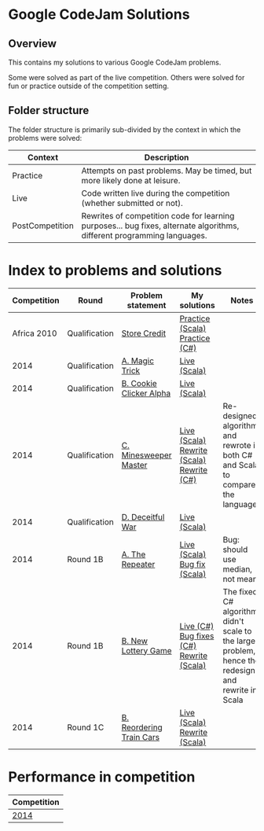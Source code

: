 # Google CodeJam Solutions

## Overview

This contains my solutions to various Google CodeJam problems.

Some were solved as part of the live competition. Others were solved for fun or practice outside of the competition setting.

## Folder structure

The folder structure is primarily sub-divided by the context in which the problems were solved:

| Context         | Description |
| ---             | ---         |
| Practice        | Attempts on past problems. May be timed, but more likely done at leisure. |
| Live            | Code written live during the competition (whether submitted or not).       |
| PostCompetition | Rewrites of competition code for learning purposes... bug fixes, alternate algorithms, different programming languages. |


# Index to problems and solutions

| Competition  | Round          | Problem statement                                                                          | My solutions  | Notes  |
| ---          | ---            | ---                                                                                        | ---           | ---    |
| Africa 2010  | Qualification  | [Store Credit](https://code.google.com/codejam/contest/351101/dashboard#s=p0)              | [Practice (Scala)](https://github.com/AndrewTweddle/GoogleCodeJam/blob/master/Practice/Africa2010/Qualification/StoreCredit/lang/scala/src/Solver.scala)  [Practice (C#)](https://github.com/AndrewTweddle/GoogleCodeJam/blob/master/Practice/Africa2010/Qualification/StoreCredit/lang/cs/Solver/Program.cs) | |
| 2014         | Qualification  | [A. Magic Trick](https://code.google.com/codejam/contest/2974486/dashboard#s=p0)           | [Live (Scala)](https://github.com/AndrewTweddle/GoogleCodeJam/blob/master/Live/2014/Qualification/MagicTrick/lang/scala/src/SolverApp.scala) | |
| 2014         | Qualification  | [B. Cookie Clicker Alpha](https://code.google.com/codejam/contest/2974486/dashboard#s=p1)  | [Live (Scala)](https://github.com/AndrewTweddle/GoogleCodeJam/blob/master/Live/2014/Qualification/CookieCutterAlpha/lang/scala/src/SolverApp.scala) | |
| 2014         | Qualification  | [C. Minesweeper Master](https://code.google.com/codejam/contest/2974486/dashboard#s=p2)    | [Live (Scala)](https://github.com/AndrewTweddle/GoogleCodeJam/blob/master/Live/2014/Qualification/MinesweeperMaster/lang/scala/src/SolverApp.scala) [Rewrite (Scala)](https://github.com/AndrewTweddle/GoogleCodeJam/blob/master/PostCompetition/2014/Qualification/MinesweeperMaster/lang/scala/src/SolverApp.scala) [Rewrite (C#)](https://github.com/AndrewTweddle/GoogleCodeJam/blob/master/PostCompetition/2014/Qualification/MinesweeperMaster/lang/cs/MinesweeperMaster/Program.cs)| Re-designed algorithm and rewrote in both C# and Scala to compare the languages |
| 2014         | Qualification  | [D. Deceitful War](https://code.google.com/codejam/contest/2974486/dashboard#s=p3)         | [Live (Scala)](https://github.com/AndrewTweddle/GoogleCodeJam/blob/master/Live/2014/Qualification/DeceitfulWar/lang/scala/src/SolverApp.scala) | |
| 2014         | Round 1B       | [A. The Repeater](https://code.google.com/codejam/contest/2994486/dashboard#s=p0)          | [Live (Scala)](https://github.com/AndrewTweddle/GoogleCodeJam/blob/master/Live/2014/Round1B/ProblemA/lang/scala/src/ProblemASolverApp.scala) [Bug fix (Scala)](https://github.com/AndrewTweddle/GoogleCodeJam/blob/master/PostCompetition/2014/Round1B/ProblemA/lang/scala/src/ProblemASolverApp.scala)| Bug: should use median, not mean |
| 2014         | Round 1B       | [B. New Lottery Game](https://code.google.com/codejam/contest/2994486/dashboard#s=p1)      | [Live (C#)](https://github.com/AndrewTweddle/GoogleCodeJam/blob/master/Live/2014/Round1B/ProblemB/lang/cs/ProblemB/Program.cs) [Bug fixes (C#)](https://github.com/AndrewTweddle/GoogleCodeJam/blob/master/PostCompetition/2014/Round1B/ProblemB/lang/cs/ProblemB/Program.cs) [Rewrite (Scala)](https://github.com/AndrewTweddle/GoogleCodeJam/blob/master/PostCompetition/2014/Round1B/ProblemB/lang/scala/src/ProblemBSolverApp.scala) | The fixed C# algorithm didn't scale to the large problem, hence the redesign and rewrite in Scala |
| 2014         | Round 1C       | [B. Reordering Train Cars](https://code.google.com/codejam/contest/3004486/dashboard#s=p1) | [Live (Scala)](https://github.com/AndrewTweddle/GoogleCodeJam/blob/master/Live/2014/Round1C/ProblemB/lang/scala/src/ProblemBSolverApp.scala) [Rewrite (Scala)](https://github.com/AndrewTweddle/GoogleCodeJam/blob/master/PostCompetition/2014/Round1C/ProblemB/lang/scala/src/ProblemBSolverApp.scala) | |


# Performance in competition

| Competition                                         |
| ---                                                 |
| [2014](http://www.go-hero.net/jam/14/name/atweddle) |
